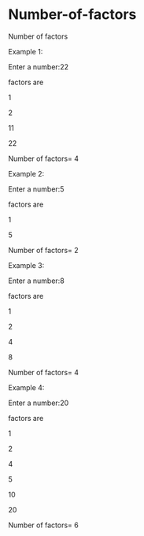 # Number-of-factors
Number of factors

Example 1:

Enter a number:22

factors are

1

2

11

22

Number of factors= 4

Example 2:

Enter a number:5

factors are

1

5

Number of factors= 2

Example 3:

Enter a number:8

factors are

1

2

4

8

Number of factors= 4

Example 4:

Enter a number:20

factors are

1

2

4

5

10

20

Number of factors= 6

